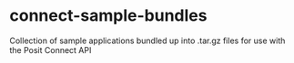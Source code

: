 # connect-sample-bundles
Collection of sample applications bundled up into .tar.gz files for use with the Posit Connect API
